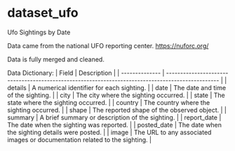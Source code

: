 # dataset_ufo
Ufo Sightings by Date 

Data came from the national UFO reporting center. https://nuforc.org/ 

Data is fully merged and cleaned.

Data Dictionary:
| Field          | Description                                                                                       |
| -------------- | ------------------------------------------------------------------------------------------------- |
| details        | A numerical identifier for each sighting.                                                          |
| date           | The date and time of the sighting.                                                                 |
| city           | The city where the sighting occurred.                                                              |
| state          | The state where the sighting occurred.                                                             |
| country        | The country where the sighting occurred.                                                           |
| shape          | The reported shape of the observed object.                                                         |
| summary        | A brief summary or description of the sighting.                                                    |
| report_date    | The date when the sighting was reported.                                                           |
| posted_date    | The date when the sighting details were posted.                                                    |
| image          | The URL to any associated images or documentation related to the sighting.                         |


